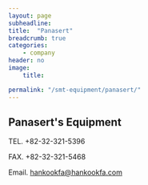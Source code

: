 ```yaml
---
layout: page
subheadline:
title:  "Panasert"
breadcrumb: true
categories:
    - company
header: no
image:
    title:

permalink: "/smt-equipment/panasert/"
---
```




## Panasert's Equipment ##

<p id="we-dont-have-this-brands" class="teaser" itemprop="description">
</p>

TEL. +82-32-321-5396

FAX. +82-32-321-5468

Email. [hankookfa@hankookfa.com](mailto:hankookfa@hankookfa.com)  


<script type="text/javascript">
window.onload = function () {
  if (window.sessionStorage) {
    switch ( sessionStorage.getItem('lang')) {
      case 'cn':  document.getElementById("we-dont-have-this-brands").innerHTML = '有需要的东西请联系我们';
                  // location.href='/cn/';
        break;
      case 'kr': document.getElementById("we-dont-have-this-brands").innerHTML = '현재 판매 가능한 재고가 없습니다. 찾으시는 물건이 있다면 연락주시기 바랍니다.';
                  // location.href='/kr/';
        break;
      case 'en': document.getElementById("we-dont-have-this-brands").innerHTML = 'Please contact us for availability.';
                  // location.href='/en/';
        break;
      default:
        break;
    }
  }
}
</script>

<!-- {: .t60 }
{% include list-posts tag='Panasert' %} -->
